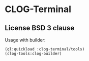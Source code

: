 # CLOG-Terminal

## License BSD 3 clause

Usage with builder:

```
(ql:quickload :clog-terminal/tools)
(clog-tools:clog-builder)
```

